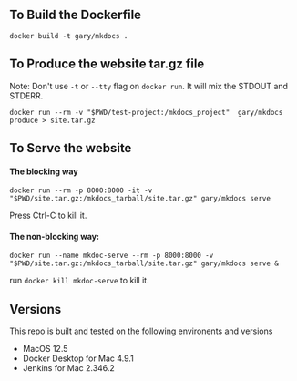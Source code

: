  ## To Build the Dockerfile

```
docker build -t gary/mkdocs .
```

## To Produce the website tar.gz file

Note: Don't use `-t` or `--tty` flag on `docker run`. It will mix the STDOUT and STDERR.

``` 
docker run --rm -v "$PWD/test-project:/mkdocs_project"  gary/mkdocs produce > site.tar.gz
```

## To Serve the website

#### The blocking way

```
docker run --rm -p 8000:8000 -it -v "$PWD/site.tar.gz:/mkdocs_tarball/site.tar.gz" gary/mkdocs serve
```
Press Ctrl-C to kill it.


#### The non-blocking way:

```
docker run --name mkdoc-serve --rm -p 8000:8000 -v "$PWD/site.tar.gz:/mkdocs_tarball/site.tar.gz" gary/mkdocs serve &
```

run `docker kill mkdoc-serve` to kill it.

## Versions
This repo is built and tested on the following environents and versions

- MacOS 12.5
- Docker Desktop for  Mac 4.9.1
- Jenkins for Mac  2.346.2
